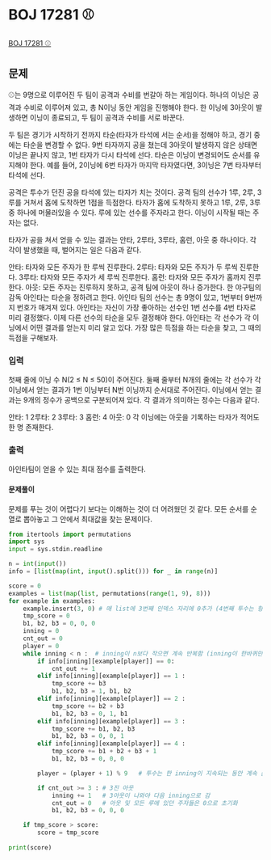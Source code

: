 # BOJ 17281 ⚾
[BOJ 17281 ⚾](https://www.acmicpc.net/problem/17281)

## 문제
⚾는 9명으로 이루어진 두 팀이 공격과 수비를 번갈아 하는 게임이다. 하나의 이닝은 공격과 수비로 이루어져 있고, 총 N이닝 동안 게임을 진행해야 한다. 한 이닝에 3아웃이 발생하면 이닝이 종료되고, 두 팀이 공격과 수비를 서로 바꾼다.

두 팀은 경기가 시작하기 전까지 타순(타자가 타석에 서는 순서)을 정해야 하고, 경기 중에는 타순을 변경할 수 없다. 9번 타자까지 공을 쳤는데 3아웃이 발생하지 않은 상태면 이닝은 끝나지 않고, 1번 타자가 다시 타석에 선다. 타순은 이닝이 변경되어도 순서를 유지해야 한다. 예를 들어, 2이닝에 6번 타자가 마지막 타자였다면, 3이닝은 7번 타자부터 타석에 선다.

공격은 투수가 던진 공을 타석에 있는 타자가 치는 것이다. 공격 팀의 선수가 1루, 2루, 3루를 거쳐서 홈에 도착하면 1점을 득점한다. 타자가 홈에 도착하지 못하고 1루, 2루, 3루 중 하나에 머물러있을 수 있다. 루에 있는 선수를 주자라고 한다. 이닝이 시작될 때는 주자는 없다.

타자가 공을 쳐서 얻을 수 있는 결과는 안타, 2루타, 3루타, 홈런, 아웃 중 하나이다. 각각이 발생했을 때, 벌어지는 일은 다음과 같다.

안타: 타자와 모든 주자가 한 루씩 진루한다.
2루타: 타자와 모든 주자가 두 루씩 진루한다.
3루타: 타자와 모든 주자가 세 루씩 진루한다.
홈런: 타자와 모든 주자가 홈까지 진루한다.
아웃: 모든 주자는 진루하지 못하고, 공격 팀에 아웃이 하나 증가한다.
한 야구팀의 감독 아인타는 타순을 정하려고 한다. 아인타 팀의 선수는 총 9명이 있고, 1번부터 9번까지 번호가 매겨져 있다. 아인타는 자신이 가장 좋아하는 선수인 1번 선수를 4번 타자로 미리 결정했다. 이제 다른 선수의 타순을 모두 결정해야 한다. 아인타는 각 선수가 각 이닝에서 어떤 결과를 얻는지 미리 알고 있다. 가장 많은 득점을 하는 타순을 찾고, 그 때의 득점을 구해보자.

### 입력
첫째 줄에 이닝 수 N(2 ≤ N ≤ 50)이 주어진다. 둘째 줄부터 N개의 줄에는 각 선수가 각 이닝에서 얻는 결과가 1번 이닝부터 N번 이닝까지 순서대로 주어진다. 이닝에서 얻는 결과는 9개의 정수가 공백으로 구분되어져 있다. 각 결과가 의미하는 정수는 다음과 같다.

안타: 1
2루타: 2
3루타: 3
홈런: 4
아웃: 0
각 이닝에는 아웃을 기록하는 타자가 적어도 한 명 존재한다.

### 출력
아인타팀이 얻을 수 있는 최대 점수를 출력한다.

#### 문제풀이
문제를 푸는 것이 어렵다기 보다는 이해하는 것이 더 어려웠던 것 같다. 
모든 순서를 순열로 뽑아놓고 그 안에서 최대값을 찾는 문제이다. 
```python
from itertools import permutations
import sys
input = sys.stdin.readline

n = int(input())
info = [list(map(int, input().split())) for _ in range(n)]

score = 0
examples = list(map(list, permutations(range(1, 9), 8)))
for example in examples:
    example.insert(3, 0) # 매 list에 3번째 인덱스 자리에 0추가 (4번째 투수는 항상 1번!)
    tmp_score = 0
    b1, b2, b3 = 0, 0, 0
    inning = 0
    cnt_out = 0
    player = 0
    while inning < n :  # inning이 n보다 작으면 계속 반복함 (inning이 한바퀴만 도는 것이 아니고 3out나올때까지 한 이닝을 계속해서 반복함)
        if info[inning][example[player]] == 0:
            cnt_out += 1
        elif info[inning][example[player]] == 1 : 
            tmp_score += b3
            b1, b2, b3 = 1, b1, b2
        elif info[inning][example[player]] == 2 : 
            tmp_score += b2 + b3
            b1, b2, b3 = 0, 1, b1
        elif info[inning][example[player]] == 3 : 
            tmp_score += b1, b2, b3
            b1, b2, b3 = 0, 0, 1
        elif info[inning][example[player]] == 4 : 
            tmp_score += b1 + b2 + b3 + 1
            b1, b2, b3 = 0, 0, 0

        player = (player + 1) % 9   # 투수는 한 inning이 지속되는 동안 계속 순서대로 돌아갈 거니까

        if cnt_out >= 3 : # 3진 아웃
            inning += 1   # 3아웃이 나와야 다음 inning으로 감
            cnt_out = 0   # 아웃 및 모든 루에 있던 주자들은 0으로 초기화
            b1, b2, b3 = 0, 0, 0

    if tmp_score > score:
        score = tmp_score
        
print(score)
```